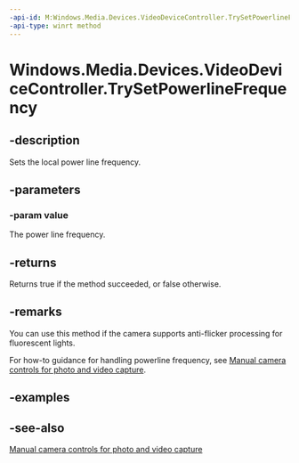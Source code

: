 ```yaml
---
-api-id: M:Windows.Media.Devices.VideoDeviceController.TrySetPowerlineFrequency(Windows.Media.Capture.PowerlineFrequency)
-api-type: winrt method
---
```


<!-- Method syntax
public bool TrySetPowerlineFrequency(Windows.Media.Capture.PowerlineFrequency value)
-->

# Windows.Media.Devices.VideoDeviceController.TrySetPowerlineFrequency

## -description
Sets the local power line frequency.

## -parameters
### -param value
The power line frequency.

## -returns
Returns true if the method succeeded, or false otherwise.

## -remarks
You can use this method if the camera supports anti-flicker processing for fluorescent lights.

For how-to guidance for handling powerline frequency, see [Manual camera controls for photo and video capture](https://msdn.microsoft.com/windows/uwp/audio-video-camera/capture-device-controls-for-photo-and-video-capture).

## -examples

## -see-also
[Manual camera controls for photo and video capture](https://msdn.microsoft.com/windows/uwp/audio-video-camera/capture-device-controls-for-photo-and-video-capture)